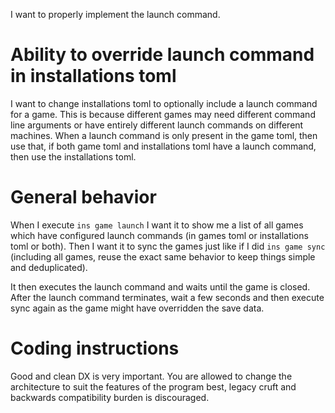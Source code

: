 I want to properly implement the launch command.

# Ability to override launch command in installations toml

I want to change installations toml to optionally include a launch command for a
game. This is because different games may need different command line arguments
or have entirely different launch commands on different machines. When a launch
command is only present in the game toml, then use that, if both game toml and
installations toml have a launch command, then use the installations toml. 

# General behavior

When I execute `ins game launch` I want it to show me a list of all games which
have configured launch commands (in games toml or installations toml or both).
Then I want it to sync the games just like if I did `ins game sync` (including
all games, reuse the exact same behavior to keep things simple and
deduplicated). 

It then executes the launch command and waits until the game is closed. 
After the launch command terminates, wait a few seconds and then execute sync again as the game might have
overridden the save data. 

# Coding instructions

Good and clean DX is very important. You are allowed to change the architecture
to suit the features of the program best, legacy cruft and backwards
compatibility burden is discouraged. 
